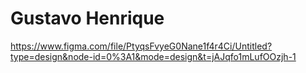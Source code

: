 # Gustavo Henrique 

https://www.figma.com/file/PtyqsFvyeG0Nane1f4r4Ci/Untitled?type=design&node-id=0%3A1&mode=design&t=jAJqfo1mLufOOzjh-1